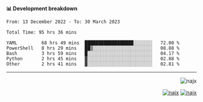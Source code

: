 <b>📊 Development breakdown</b>
<!--START_SECTION:waka-->

```text
From: 13 December 2022 - To: 30 March 2023

Total Time: 95 hrs 36 mins

YAML         68 hrs 49 mins  ██████████████████░░░░░░░   72.00 %
PowerShell   8 hrs 29 mins   ██▒░░░░░░░░░░░░░░░░░░░░░░   08.88 %
Bash         3 hrs 59 mins   █░░░░░░░░░░░░░░░░░░░░░░░░   04.17 %
Python       2 hrs 45 mins   ▓░░░░░░░░░░░░░░░░░░░░░░░░   02.88 %
Other        2 hrs 41 mins   ▓░░░░░░░░░░░░░░░░░░░░░░░░   02.81 %
```

<!--END_SECTION:waka-->
-----
<p align="right">
  <img src="https://komarev.com/ghpvc/?username=najx&label=GitHub%20Profile%20Views&color=yellow&style=flat" alt="najx" />
</p align="center">
<p align="right">
  <a href="https://www.linkedin.com/in/abdx"><img src="https://img.shields.io/badge/LinkedIn--_.svg?style=social&logo=linkedin" alt="najx"></a>
  <a href="https://stackoverflow.com/users/19588110/najim-abdelmoula"><img src="https://img.shields.io/badge/Stack Overflow--_.svg?style=social&logo=stackoverflow" alt="najx"></a>
</p align="center">
